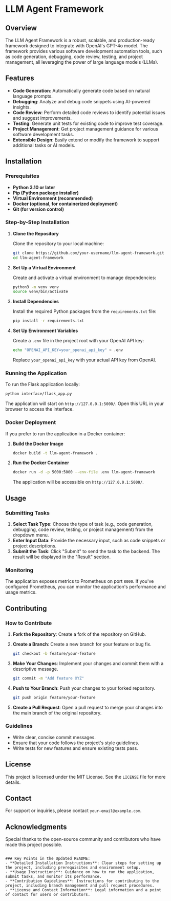 # LLM Agent Framework

## Overview

The LLM Agent Framework is a robust, scalable, and production-ready framework designed to integrate with OpenAI's GPT-4o model. The framework provides various software development automation tools, such as code generation, debugging, code review, testing, and project management, all leveraging the power of large language models (LLMs).

## Features

- **Code Generation**: Automatically generate code based on natural language prompts.
- **Debugging**: Analyze and debug code snippets using AI-powered insights.
- **Code Review**: Perform detailed code reviews to identify potential issues and suggest improvements.
- **Testing**: Generate unit tests for existing code to improve test coverage.
- **Project Management**: Get project management guidance for various software development tasks.
- **Extensible Design**: Easily extend or modify the framework to support additional tasks or AI models.

## Installation

### Prerequisites

- **Python 3.10 or later**
- **Pip (Python package installer)**
- **Virtual Environment (recommended)**
- **Docker (optional, for containerized deployment)**
- **Git (for version control)**

### Step-by-Step Installation

1. **Clone the Repository**

   Clone the repository to your local machine:

   ```bash
   git clone https://github.com/your-username/llm-agent-framework.git
   cd llm-agent-framework
   ```

2. **Set Up a Virtual Environment**

   Create and activate a virtual environment to manage dependencies:

   ```bash
   python3 -m venv venv
   source venv/bin/activate
   ```

3. **Install Dependencies**

   Install the required Python packages from the `requirements.txt` file:

   ```bash
   pip install -r requirements.txt
   ```

4. **Set Up Environment Variables**

   Create a `.env` file in the project root with your OpenAI API key:

   ```bash
   echo "OPENAI_API_KEY=your_openai_api_key" > .env
   ```

   Replace `your_openai_api_key` with your actual API key from OpenAI.

### Running the Application

To run the Flask application locally:

```bash
python interface/flask_app.py
```

The application will start on `http://127.0.0.1:5000/`. Open this URL in your browser to access the interface.

### Docker Deployment

If you prefer to run the application in a Docker container:

1. **Build the Docker Image**

   ```bash
   docker build -t llm-agent-framework .
   ```

2. **Run the Docker Container**

   ```bash
   docker run -d -p 5000:5000 --env-file .env llm-agent-framework
   ```

   The application will be accessible on `http://127.0.0.1:5000/`.

## Usage

### Submitting Tasks

1. **Select Task Type**: Choose the type of task (e.g., code generation, debugging, code review, testing, or project management) from the dropdown menu.
2. **Enter Input Data**: Provide the necessary input, such as code snippets or project descriptions.
3. **Submit the Task**: Click "Submit" to send the task to the backend. The result will be displayed in the "Result" section.

### Monitoring

The application exposes metrics to Prometheus on port `8000`. If you've configured Prometheus, you can monitor the application's performance and usage metrics.

## Contributing

### How to Contribute

1. **Fork the Repository**: Create a fork of the repository on GitHub.
2. **Create a Branch**: Create a new branch for your feature or bug fix.

   ```bash
   git checkout -b feature/your-feature
   ```

3. **Make Your Changes**: Implement your changes and commit them with a descriptive message.

   ```bash
   git commit -m "Add feature XYZ"
   ```

4. **Push to Your Branch**: Push your changes to your forked repository.

   ```bash
   git push origin feature/your-feature
   ```

5. **Create a Pull Request**: Open a pull request to merge your changes into the main branch of the original repository.

### Guidelines

- Write clear, concise commit messages.
- Ensure that your code follows the project's style guidelines.
- Write tests for new features and ensure existing tests pass.

## License

This project is licensed under the MIT License. See the `LICENSE` file for more details.

## Contact

For support or inquiries, please contact `your-email@example.com`.

## Acknowledgments

Special thanks to the open-source community and contributors who have made this project possible.

```

### Key Points in the Updated README:
- **Detailed Installation Instructions**: Clear steps for setting up the project, including prerequisites and environment setup.
- **Usage Instructions**: Guidance on how to run the application, submit tasks, and monitor its performance.
- **Contribution Guidelines**: Instructions for contributing to the project, including branch management and pull request procedures.
- **License and Contact Information**: Legal information and a point of contact for users or contributors.